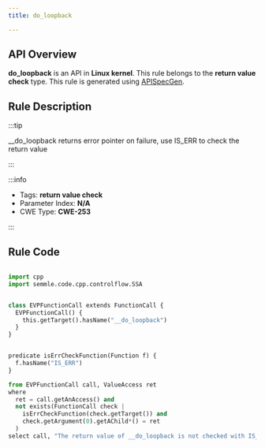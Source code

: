 ```yaml
---
title: do_loopback

---
```



## API Overview
**do_loopback** is an API in **Linux kernel**. This rule belongs to the **return value check** type. This rule is generated using [APISpecGen](../../tools/APISpecGen).
## Rule Description

:::tip

__do_loopback returns error pointer on failure, use IS_ERR to check the return value

:::

:::info

- Tags: **return value check**
- Parameter Index: **N/A**
- CWE Type: **CWE-253**

:::

## Rule Code
```python

import cpp
import semmle.code.cpp.controlflow.SSA


class EVPFunctionCall extends FunctionCall {
  EVPFunctionCall() {
    this.getTarget().hasName("__do_loopback")
  }
}


predicate isErrCheckFunction(Function f) {
  f.hasName("IS_ERR") 
}

from EVPFunctionCall call, ValueAccess ret
where
  ret = call.getAnAccess() and
  not exists(FunctionCall check |
    isErrCheckFunction(check.getTarget()) and
    check.getArgument(0).getAChild*() = ret
  )
select call, "The return value of __do_loopback is not checked with IS_ERR."
    
```